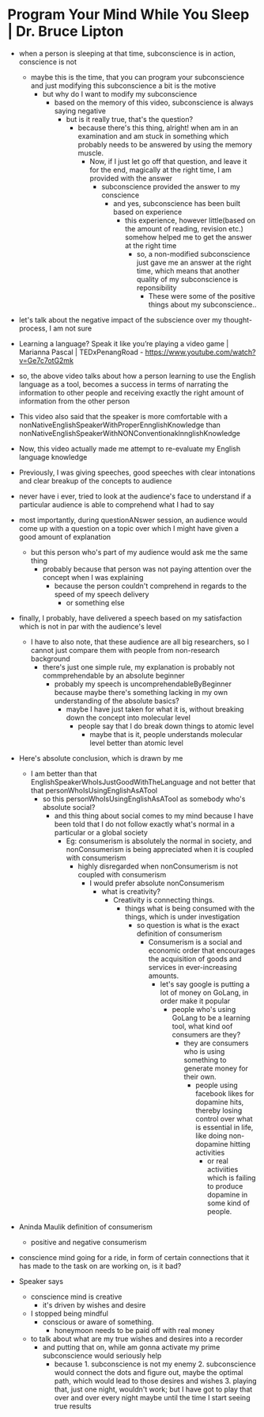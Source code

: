 # Program Your Mind While You Sleep | Dr. Bruce Lipton

- when a person is sleeping at that time, subconscience is in action, conscience is not
	- maybe this is the time, that you can program your subconscience and just modifying this subconscience a bit is the motive
		- but why do I want to modify my subconscience
			- based on the memory of this video, subconscience is always saying negative
				- but is it really true, that's the question?
					- because there's this thing, alright! when am in an examination and am stuck in something which probably needs to be answered by using the memory muscle. 
						- Now, if I just let go off that question, and leave it for the end, magically at the right time, I am provided with the answer
							- subconscience provided the answer to my conscience
								- and yes, subconscience has been built based on experience 
									- this experience, however little(based on the amount of reading, revision etc.) somehow helped me to get the answer at the right time
										- so, a non-modified subconscience just gave me an answer at the right time, which means that another quality of my subconscience is reponsibility
											- These were some of the positive things about my subconscience..
											
- let's talk about the negative impact of the subscience over my thought-process, I am not sure
- Learning a language? Speak it like you’re playing a video game | Marianna Pascal | TEDxPenangRoad - https://www.youtube.com/watch?v=Ge7c7otG2mk
- so, the above video talks about how a person learning to use the English language as a tool, becomes a success in terms of narrating the information to other people and receiving exactly the right amount of information from the other person
- This video also said that the speaker is more comfortable with a nonNativeEnglishSpeakerWithProperEnnglishKnowledge than nonNativeEnglishSpeakerWithNONConventionaklnnglishKnowledge 
- Now, this video actually made me attempt to re-evaluate my English language knowledge
- Previously, I was giving speeches, good speeches with clear intonations and clear breakup of the concepts to audience
- never have i ever, tried to look at the audience's face to understand if a particular audience is able to comprehend what I had to say
- most importantly, during questionANswer session, an audience would come up with a question on a topic over which I might have given a good amount of explanation
	- but this person who's part of my audience would ask me the same thing	
		- probably because that person was not paying attention over the concept when I was explaining
			- because the person couldn't comprehend in regards to the speed of my speech delivery
				- or something else
- finally, I probably, have delivered a speech based on my satisfaction which is not in par with the audience's level 
	- I have to also note, that these audience are all big researchers, so I cannot just compare them with people from non-research background
		- there's just one simple rule, my explanation is probably not commprehendable by an absolute beginner
			- probably my speech is uncomprehendableByBeginner because maybe there's something lacking in my own understanding of the absolute basics?
				- maybe I have just taken for what it is, without breaking down the concept into molecular level
					- people say that I do break down things to atomic level
						- maybe that is it, people understands molecular level better than atomic level

- Here's absolute conclusion, which is drawn by me
	- I am better than that EnglishSpeakerWhoIsJustGoodWithTheLanguage and not better that that personWhoIsUsingEnglishAsATool
		- so this personWhoIsUsingEnglishAsATool as somebody who's absolute social?
			- and this thing about social comes to my mind because I have been told that I do not follow exactly what's normal in a particular or a global society
				- Eg: consumerism is absolutely the normal in society, and nonConsumerism is being appreciated when it is coupled with consumerism
					- highly disregarded when nonConsumerism is not coupled with consumerism
						- I would prefer absolute nonConsumerism
							- what is creativity?
								- Creativity is connecting things.
									- things what is being consumed with the things, which is under investigation
										- so question is what is the exact definition of consumerism
											- Consumerism is a social and economic order that encourages the acquisition of goods and services in ever-increasing amounts.
												- let's say google is putting a lot of money on GoLang, in order make it popular
													- people who's using GoLang to be a learning tool, what kind oof consumers are they?
														- they are consumers who is using something to generate money for their own.
															- people using facebook likes for dopamine hits, thereby losing control over what is essential in life, like doing non-dopamine hitting activities
																- or real activiities which is failing to produce dopamine in some kind of people.
- Aninda Maulik definition of consumerism
	- positive and negative consumerism
	
- conscience mind going for a ride, in form of certain connections that it has made to the task on are working on, is it bad?

- Speaker says
	- conscience mind is creative
		- it's driven by wishes and desire
	- I stopped being mindful
		- conscious or aware of something.
			- honeymoon needs to be paid off with real money
	- to talk about what are my true wishes and desires into a recorder
		- and putting that on, while am gonna activate my prime subconscience would seriously help	
			- because 1. subconscience is not my enemy
					  2. subconscience would connect the dots and figure out, maybe the optimal path, which would lead to those desires and wishes
					  3. playing that, just one night, wouldn't work; but I have got to play that over and over every night maybe until the time I start seeing true results
					  
